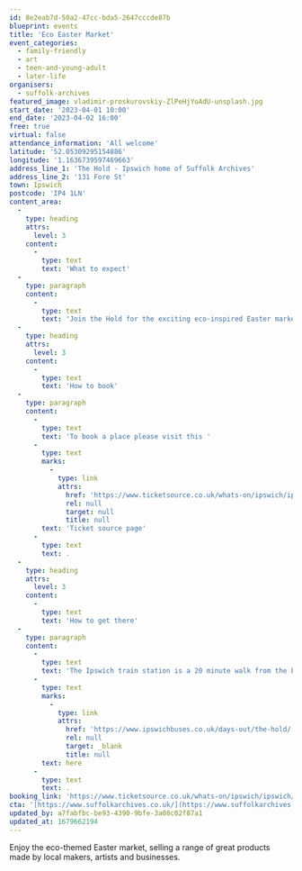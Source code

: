 ```yaml
---
id: 8e2eab7d-50a2-47cc-bda5-2647cccde87b
blueprint: events
title: 'Eco Easter Market'
event_categories:
  - family-friendly
  - art
  - teen-and-young-adult
  - later-life
organisers:
  - suffolk-archives
featured_image: vladimir-proskurovskiy-ZlPeHjYoAdU-unsplash.jpg
start_date: '2023-04-01 10:00'
end_date: '2023-04-02 16:00'
free: true
virtual: false
attendance_information: 'All welcome'
latitude: '52.05309295154886'
longitude: '1.1636739597469663'
address_line_1: 'The Hold - Ipswich home of Suffolk Archives'
address_line_2: '131 Fore St'
town: Ipswich
postcode: 'IP4 1LN'
content_area:
  -
    type: heading
    attrs:
      level: 3
    content:
      -
        type: text
        text: 'What to expect'
  -
    type: paragraph
    content:
      -
        type: text
        text: 'Join the Hold for the exciting eco-inspired Easter market on the 1st and 2nd of April. The Hold will be hosting a great selection of local makers, artists and businesses for you to shop from. The market will be open from 10am to 4pm on both of the days.'
  -
    type: heading
    attrs:
      level: 3
    content:
      -
        type: text
        text: 'How to book'
  -
    type: paragraph
    content:
      -
        type: text
        text: 'To book a place please visit this '
      -
        type: text
        marks:
          -
            type: link
            attrs:
              href: 'https://www.ticketsource.co.uk/whats-on/ipswich/ipswich/eco-easter-market/2023-04-01/10:00/t-qjaoekr'
              rel: null
              target: null
              title: null
        text: 'Ticket source page'
      -
        type: text
        text: .
  -
    type: heading
    attrs:
      level: 3
    content:
      -
        type: text
        text: 'How to get there'
  -
    type: paragraph
    content:
      -
        type: text
        text: 'The Ipswich train station is a 20 minute walk from the building and if you''re travelling by bus then find out which bus routes you can take to get you to The Hold '
      -
        type: text
        marks:
          -
            type: link
            attrs:
              href: 'https://www.ipswichbuses.co.uk/days-out/the-hold/'
              rel: null
              target: _blank
              title: null
        text: here
      -
        type: text
        text: .
booking_link: 'https://www.ticketsource.co.uk/whats-on/ipswich/ipswich/eco-easter-market/2023-04-01/10:00/t-qjaoekr'
cta: '[https://www.suffolkarchives.co.uk/](https://www.suffolkarchives.co.uk/)'
updated_by: a7fabfbc-be93-4390-9bfe-3a08c02f87a1
updated_at: 1679662194
---
```

Enjoy the eco-themed Easter market, selling a range of great products made by local makers, artists and businesses.